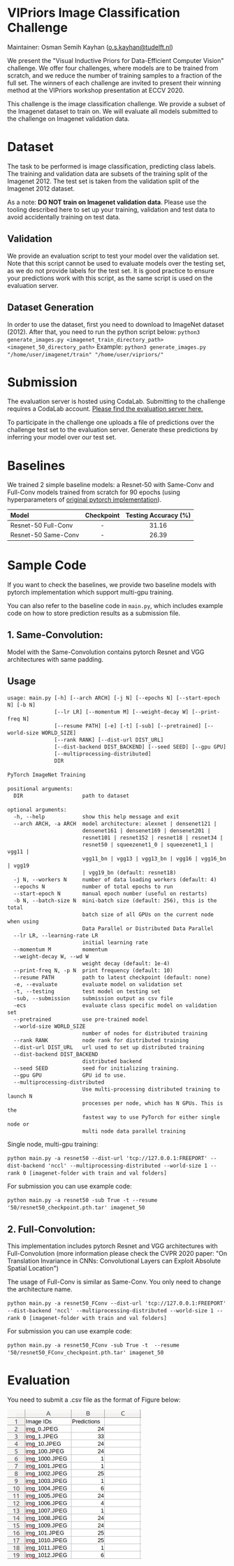 # VIPriors Image Classification Challenge

Maintainer: Osman Semih Kayhan (o.s.kayhan@tudelft.nl)

We present the "Visual Inductive Priors for Data-Efficient Computer Vision" challenge. We offer four challenges, where models are to be trained from scratch, and we reduce the number of training samples to a fraction of the full set. The winners of each challenge are invited to present their winning method at the VIPriors workshop presentation at ECCV 2020.

This challenge is the image classification challenge. We provide a subset of the Imagenet dataset to train on. We will evaluate all models submitted to the challenge on Imagenet validation data.

# Dataset

The task to be performed is image classification, predicting class labels. The training and validation data are subsets of the training split of the Imagenet 2012. The test set is taken from the validation split of the Imagenet 2012 dataset.

As a note: **DO NOT train on Imagenet validation data**. Please use the tooling described here to set up your training, validation and test data to avoid accidentally training on test data.


## Validation

We provide an evaluation script to test your model over the validation set. Note that this script cannot be used to evaluate models over the testing set, as we do not provide labels for the test set. It is good practice to ensure your predictions work with this script, as the same script is used on the evaluation server.

## Dataset Generation

In order to use the dataset, first you need to download to ImageNet dataset (2012). After that, you need to run the python script below: 
`python3 generate_images.py <imagenet_train_directory_path> <imagenet_50_directory_path>`
Example:
`python3 generate_images.py "/home/user/imagenet/train" "/home/user/vipriors/"`

# Submission

The evaluation server is hosted using CodaLab. Submitting to the challenge requires a CodaLab account.
[
Please find the evaluation server here.](https://competitions.codalab.org/competitions/23661)

To participate in the challenge one uploads a file of predictions over the challenge test set to the evaluation server. Generate these predictions by inferring your model over our test set. 

# Baselines

We trained 2 simple baseline models: a Resnet-50 with Same-Conv and Full-Conv models trained from scratch for 90 epochs (using hyperparameters of [original pytorch implementation](https://github.com/pytorch/examples/tree/master/imagenet)).

|        Model        | Checkpoint | Testing Accuracy (%) |
|:--------------------|:----------:|:--------------------:|
| Resnet-50 Full-Conv |      -     |         31.16        |
| Resnet-50 Same-Conv |      -     |         26.39        |

# Sample Code
If you want to check the baselines, we provide two baseline models with pytorch implementation which support multi-gpu training.

You can also refer to the baseline code in `main.py`, which includes example code on how to store prediction results as a submission file.

## 1. Same-Convolution:

Model with the Same-Convolution contains pytorch Resnet and VGG architectures with same padding. 

## Usage
```
usage: main.py [-h] [--arch ARCH] [-j N] [--epochs N] [--start-epoch N] [-b N]
               [--lr LR] [--momentum M] [--weight-decay W] [--print-freq N]
               [--resume PATH] [-e] [-t] [-sub] [--pretrained] [--world-size WORLD_SIZE]
               [--rank RANK] [--dist-url DIST_URL]
               [--dist-backend DIST_BACKEND] [--seed SEED] [--gpu GPU]
               [--multiprocessing-distributed]
               DIR

PyTorch ImageNet Training

positional arguments:
  DIR                   path to dataset

optional arguments:
  -h, --help            show this help message and exit
  --arch ARCH, -a ARCH  model architecture: alexnet | densenet121 |
                        densenet161 | densenet169 | densenet201 |
                        resnet101 | resnet152 | resnet18 | resnet34 |
                        resnet50 | squeezenet1_0 | squeezenet1_1 | vgg11 |
                        vgg11_bn | vgg13 | vgg13_bn | vgg16 | vgg16_bn | vgg19
                        | vgg19_bn (default: resnet18)
  -j N, --workers N     number of data loading workers (default: 4)
  --epochs N            number of total epochs to run
  --start-epoch N       manual epoch number (useful on restarts)
  -b N, --batch-size N  mini-batch size (default: 256), this is the total
                        batch size of all GPUs on the current node when using
                        Data Parallel or Distributed Data Parallel
  --lr LR, --learning-rate LR
                        initial learning rate
  --momentum M          momentum
  --weight-decay W, --wd W
                        weight decay (default: 1e-4)
  --print-freq N, -p N  print frequency (default: 10)
  --resume PATH         path to latest checkpoint (default: none)
  -e, --evaluate        evaluate model on validation set
  -t, --testing         test model on testing set
  -sub, --submission    submission output as csv file
  -ecs                  evaluate class specific model on validation set
  --pretrained          use pre-trained model
  --world-size WORLD_SIZE
                        number of nodes for distributed training
  --rank RANK           node rank for distributed training
  --dist-url DIST_URL   url used to set up distributed training
  --dist-backend DIST_BACKEND
                        distributed backend
  --seed SEED           seed for initializing training.
  --gpu GPU             GPU id to use.
  --multiprocessing-distributed
                        Use multi-processing distributed training to launch N
                        processes per node, which has N GPUs. This is the
                        fastest way to use PyTorch for either single node or
                        multi node data parallel training
```
Single node, multi-gpu training:

`python main.py -a resnet50 --dist-url 'tcp://127.0.0.1:FREEPORT' --dist-backend 'nccl' --multiprocessing-distributed --world-size 1 --rank 0 [imagenet-folder with train and val folders]`

For submission you can use example code:

`python main.py -a resnet50 -sub True -t --resume '50/resnet50_checkpoint.pth.tar' imagenet_50`

## 2. Full-Convolution:

This implementation includes pytorch Resnet and VGG architectures with Full-Convolution (more information please check the CVPR 2020 paper: "On Translation Invariance in CNNs: Convolutional Layers can Exploit Absolute Spatial Location")

The usage of Full-Conv is similar as Same-Conv. You only need to change the architecture name.

`python main.py -a resnet50_FConv --dist-url 'tcp://127.0.0.1:FREEPORT' --dist-backend 'nccl' --multiprocessing-distributed --world-size 1 --rank 0 [imagenet-folder with train and val folders]`

For submission you can use example code:

`python main.py -a resnet50_FConv -sub True -t  --resume '50/resnet50_FConv_checkpoint.pth.tar' imagenet_50 `

# Evaluation

You need to submit a .csv file as the format of Figure below:

![csv_example](csv_example.png)
